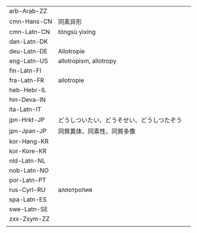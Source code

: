 | | | |
|-|-|-|
| arb-Arab-ZZ |  |  |
| cmn-Hans-CN | 同素异形 |  |
| cmn-Latn-CN | tóngsù yìxíng |  |
| dan-Latn-DK |  |  |
| deu-Latn-DE | Allotropie |  |
| eng-Latn-US | allotropism, allotropy |  |
| fin-Latn-FI |  |  |
| fra-Latn-FR | allotropie |  |
| heb-Hebr-IL |  |  |
| hin-Deva-IN |  |  |
| ita-Latn-IT |  |  |
| jpn-Hrkt-JP | どうしついたい、どうそせい、どうしつたぞう |  |
| jpn-Jpan-JP | 同質異体、同素性、同質多像 |  |
| kor-Hang-KR |  |  |
| kor-Kore-KR |  |  |
| nld-Latn-NL |  |  |
| nob-Latn-NO |  |  |
| por-Latn-PT |  |  |
| rus-Cyrl-RU | аллотро́пия |  |
| spa-Latn-ES |  |  |
| swe-Latn-SE |  |  |
| zxx-Zsym-ZZ |  |  |
|  |  |  |
